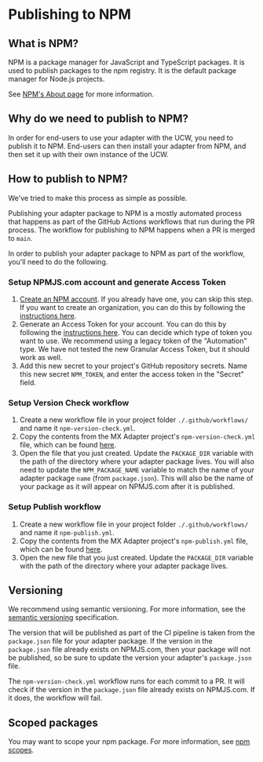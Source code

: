 # Publishing to NPM

## What is NPM?

NPM is a package manager for JavaScript and TypeScript packages. It is used to publish packages to the npm registry. It is the default package manager for Node.js projects.

See [NPM's About page](https://www.npmjs.com/about) for more information.

## Why do we need to publish to NPM?

In order for end-users to use your adapter with the UCW, you need to publish it to NPM. End-users can then install your adapter from NPM, and then set it up with their own instance of the UCW.

## How to publish to NPM?

We've tried to make this process as simple as possible. 

Publishing your adapter package to NPM is a mostly automated process that happens as part of the GitHub Actions workflows that run during the PR process. The workflow for publishing to NPM happens when a PR is merged to `main`.

In order to publish your adapter package to NPM as part of the workflow, you'll need to do the following.

### Setup NPMJS.com account and generate Access Token

1. [Create an NPM account](https://docs.npmjs.com/creating-a-new-npm-user-account). If you already have one, you can skip this step. If you want to create an organization, you can do this by following the [instructions here](https://docs.npmjs.com/creating-an-organization).
1. Generate an Access Token for your account. You can do this by following the [instructions here](https://docs.npmjs.com/about-access-tokens). You can decide which type of token you want to use. We recommend using a legacy token of the "Automation" type. We have not tested the new Granular Access Token, but it should work as well.
1. Add this new secret to your project's GitHub repository secrets. Name this new secret `NPM_TOKEN`, and enter the access token in the "Secret" field. 

### Setup Version Check workflow

1. Create a new workflow file in your project folder `./.github/workflows/` and name it `npm-version-check.yml`.
1. Copy the contents from the MX Adapter project's `npm-version-check.yml` file, which can be found [here](https://github.com/Universal-Connect-Project/ucw-adapter-mx/blob/main/.github/workflows/npm-version-check.yml).
1. Open the file that you just created. Update the `PACKAGE_DIR` variable with the path of the directory where your adapter package lives. You will also need to update the `NPM_PACKAGE_NAME` variable to match the name of your adapter package `name` (from `package.json`). This will also be the name of your package as it will appear on NPMJS.com after it is published.

### Setup Publish workflow

1. Create a new workflow file in your project folder `./.github/workflows/` and name it `npm-publish.yml`.
1. Copy the contents from the MX Adapter project's `npm-publish.yml` file, which can be found [here](https://github.com/Universal-Connect-Project/ucw-adapter-mx/blob/main/.github/workflows/npm-publish.yml).
1. Open the new file that you just created. Update the `PACKAGE_DIR` variable with the path of the directory where your adapter package lives.

## Versioning

We recommend using semantic versioning. For more information, see the [semantic versioning](https://semver.org/) specification.

The version that will be published as part of the CI pipeline is taken from the `package.json` file for your adapter package. If the version in the `package.json` file already exists on NPMJS.com, then your package will not be published, so be sure to update the version your adapter's `package.json` file.

The `npm-version-check.yml` workflow runs for each commit to a PR. It will check if the version in the `package.json` file already exists on NPMJS.com. If it does, the workflow will fail.

## Scoped packages

You may want to scope your npm package. For more information, see [npm scopes](https://docs.npmjs.com/cli/using-npm/scope).
